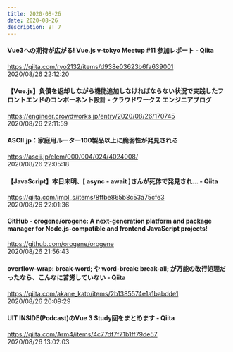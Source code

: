 ```yaml
---
title: 2020-08-26
date: 2020-08-26
description: B! 7
---
```


#### Vue3への期待が広がる! Vue.js v-tokyo Meetup #11 参加レポート - Qiita
https://qiita.com/ryo2132/items/d938e03623b6fa639001<br>
2020/08/26 22:12:20<br>


#### 【Vue.js】負債を返却しながら機能追加しなければならない状況で実践したフロントエンドのコンポーネント設計 - クラウドワークス エンジニアブログ
https://engineer.crowdworks.jp/entry/2020/08/26/170745<br>
2020/08/26 22:11:59<br>


#### ASCII.jp：家庭用ルーター100製品以上に脆弱性が発見される
https://ascii.jp/elem/000/004/024/4024008/<br>
2020/08/26 22:05:18<br>


#### 【JavaScript】本日未明、[ async - await ]さんが死体で発見され... - Qiita
https://qiita.com/impl_s/items/8ffbe865b8c53a75cfe3<br>
2020/08/26 22:01:36<br>


#### GitHub - orogene/orogene: A next-generation platform and package manager for Node.js-compatible and frontend JavaScript projects!
https://github.com/orogene/orogene<br>
2020/08/26 21:56:43<br>


#### overflow-wrap: break-word; や word-break: break-all; が万能の改行処理だったなら、こんなに苦労していない - Qiita
https://qiita.com/akane_kato/items/2b1385574e1a1babdde1<br>
2020/08/26 20:09:29<br>


#### UIT INSIDE(Podcast)のVue 3 Study回をまとめます - Qiita
https://qiita.com/Arm4/items/4c77df7f71b1ff79de57<br>
2020/08/26 13:02:03<br>


